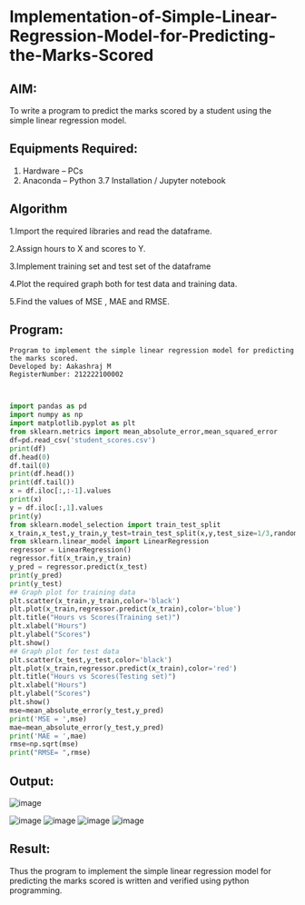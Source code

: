 # Implementation-of-Simple-Linear-Regression-Model-for-Predicting-the-Marks-Scored

## AIM:
To write a program to predict the marks scored by a student using the simple linear regression model.

## Equipments Required:
1. Hardware – PCs
2. Anaconda – Python 3.7 Installation / Jupyter notebook

## Algorithm
1.Import the required libraries and read the dataframe.

2.Assign hours to X and scores to Y.

3.Implement training set and test set of the dataframe

4.Plot the required graph both for test data and training data.

5.Find the values of MSE , MAE and RMSE.
## Program:
```
Program to implement the simple linear regression model for predicting the marks scored.
Developed by: Aakashraj M
RegisterNumber: 212222100002
```
```python


import pandas as pd
import numpy as np
import matplotlib.pyplot as plt
from sklearn.metrics import mean_absolute_error,mean_squared_error
df=pd.read_csv('student_scores.csv')
print(df)
df.head(0)
df.tail(0)
print(df.head())
print(df.tail())
x = df.iloc[:,:-1].values
print(x)
y = df.iloc[:,1].values
print(y)
from sklearn.model_selection import train_test_split
x_train,x_test,y_train,y_test=train_test_split(x,y,test_size=1/3,random_state=0)
from sklearn.linear_model import LinearRegression
regressor = LinearRegression()
regressor.fit(x_train,y_train)
y_pred = regressor.predict(x_test)
print(y_pred)
print(y_test)
## Graph plot for training data
plt.scatter(x_train,y_train,color='black')
plt.plot(x_train,regressor.predict(x_train),color='blue')
plt.title("Hours vs Scores(Training set)")
plt.xlabel("Hours")
plt.ylabel("Scores")
plt.show()
## Graph plot for test data
plt.scatter(x_test,y_test,color='black')
plt.plot(x_train,regressor.predict(x_train),color='red')
plt.title("Hours vs Scores(Testing set)")
plt.xlabel("Hours")
plt.ylabel("Scores")
plt.show()
mse=mean_absolute_error(y_test,y_pred)
print('MSE = ',mse)
mae=mean_absolute_error(y_test,y_pred)
print('MAE = ',mae)
rmse=np.sqrt(mse)
print("RMSE= ",rmse)

```
## Output:
![image](https://github.com/user-attachments/assets/54bb417c-e73f-48f6-a9fc-6d2e5c6aecfa)

![image](https://github.com/user-attachments/assets/de72dbae-418a-4cca-90ed-b5601b2c2bd5)
![image](https://github.com/user-attachments/assets/a91a0a25-26ff-4a7f-8c4f-de85e25e8096)
![image](https://github.com/user-attachments/assets/10842320-9b73-4882-b152-30cd0fc99523)
![image](https://github.com/user-attachments/assets/fcf53e95-1df3-4aa3-a94e-c64071a8fe9e)



## Result:
Thus the program to implement the simple linear regression model for predicting the marks scored is written and verified using python programming.
